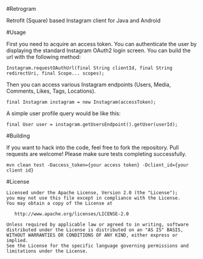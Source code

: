 #Retrogram

Retrofit (Square) based Instagram client for Java and Android

#Usage

First you need to acquire an access token. You can authenticate the user by displaying the standard Instagram OAuth2 login screen. You can build the url with the following method:

```
Instagram.requestOAuthUrl(final String clientId, final String redirectUri, final Scope... scopes);
```

Then you can access various Instagram endpoints (Users, Media, Comments, Likes, Tags, Locations).

```
final Instagram instagram = new Instagram(accessToken);
```

A simple user profile query would be like this:

```
final User user = instagram.getUsersEndpoint().getUser(userId);
```

#Building

If you want to hack into the code, feel free to fork the repository. Pull requests are welcome! Please make sure tests completing successfully.

```
mvn clean test -Daccess_token={your access token} -Dclient_id={your client id}
```

#License

```
Licensed under the Apache License, Version 2.0 (the "License");
you may not use this file except in compliance with the License.
You may obtain a copy of the License at

   http://www.apache.org/licenses/LICENSE-2.0

Unless required by applicable law or agreed to in writing, software
distributed under the License is distributed on an "AS IS" BASIS,
WITHOUT WARRANTIES OR CONDITIONS OF ANY KIND, either express or implied.
See the License for the specific language governing permissions and
limitations under the License.
```
